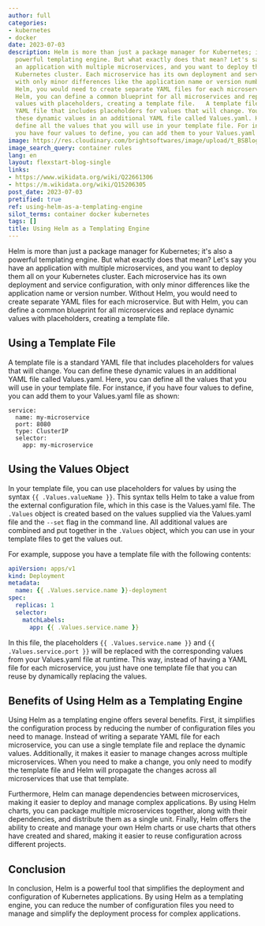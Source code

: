 ```yaml
---
author: full
categories:
- kubernetes
- docker
date: 2023-07-03
description: Helm is more than just a package manager for Kubernetes; it's also a
  powerful templating engine. But what exactly does that mean? Let's say you have
  an application with multiple microservices, and you want to deploy them all on your
  Kubernetes cluster. Each microservice has its own deployment and service configuration,
  with only minor differences like the application name or version number. Without
  Helm, you would need to create separate YAML files for each microservice. But with
  Helm, you can define a common blueprint for all microservices and replace dynamic
  values with placeholders, creating a template file.   A template file is a standard
  YAML file that includes placeholders for values that will change. You can define
  these dynamic values in an additional YAML file called Values.yaml. Here, you can
  define all the values that you will use in your template file. For instance, if
  you have four values to define, you can add them to your Values.yaml
image: https://res.cloudinary.com/brightsoftwares/image/upload/t_BSBlogImage/v1/brightsoftwares.com.blog/fN603qcEA7g
image_search_query: container rules
lang: en
layout: flexstart-blog-single
links:
- https://www.wikidata.org/wiki/Q22661306
- https://m.wikidata.org/wiki/Q15206305
post_date: 2023-07-03
pretified: true
ref: using-helm-as-a-templating-engine
silot_terms: container docker kubernetes
tags: []
title: Using Helm as a Templating Engine
---
```


Helm is more than just a package manager for Kubernetes; it's also a powerful templating engine. But what exactly does that mean? Let's say you have an application with multiple microservices, and you want to deploy them all on your Kubernetes cluster. Each microservice has its own deployment and service configuration, with only minor differences like the application name or version number. Without Helm, you would need to create separate YAML files for each microservice. But with Helm, you can define a common blueprint for all microservices and replace dynamic values with placeholders, creating a template file.

## Using a Template File

A template file is a standard YAML file that includes placeholders for values that will change. You can define these dynamic values in an additional YAML file called Values.yaml. Here, you can define all the values that you will use in your template file. For instance, if you have four values to define, you can add them to your Values.yaml file as shown:



```
service:
  name: my-microservice
  port: 8080
  type: ClusterIP
  selector:
    app: my-microservice

```

## Using the Values Object

In your template file, you can use placeholders for values by using the syntax `{{ .Values.valueName }}`. This syntax tells Helm to take a value from the external configuration file, which in this case is the Values.yaml file. The `.Values` object is created based on the values supplied via the Values.yaml file and the `--set` flag in the command line. All additional values are combined and put together in the `.Values` object, which you can use in your template files to get the values out.

For example, suppose you have a template file with the following contents:



```yaml
apiVersion: apps/v1
kind: Deployment
metadata:
  name: {{ .Values.service.name }}-deployment
spec:
  replicas: 1
  selector:
    matchLabels:
      app: {{ .Values.service.name }}
```

In this file, the placeholders `{{ .Values.service.name }}` and `{{ .Values.service.port }}` will be replaced with the corresponding values from your Values.yaml file at runtime. This way, instead of having a YAML file for each microservice, you just have one template file that you can reuse by dynamically replacing the values.

## Benefits of Using Helm as a Templating Engine

Using Helm as a templating engine offers several benefits. First, it simplifies the configuration process by reducing the number of configuration files you need to manage. Instead of writing a separate YAML file for each microservice, you can use a single template file and replace the dynamic values. Additionally, it makes it easier to manage changes across multiple microservices. When you need to make a change, you only need to modify the template file and Helm will propagate the changes across all microservices that use that template.

Furthermore, Helm can manage dependencies between microservices, making it easier to deploy and manage complex applications. By using Helm charts, you can package multiple microservices together, along with their dependencies, and distribute them as a single unit. Finally, Helm offers the ability to create and manage your own Helm charts or use charts that others have created and shared, making it easier to reuse configuration across different projects.

## Conclusion

In conclusion, Helm is a powerful tool that simplifies the deployment and configuration of Kubernetes applications. By using Helm as a templating engine, you can reduce the number of configuration files you need to manage and simplify the deployment process for complex applications.